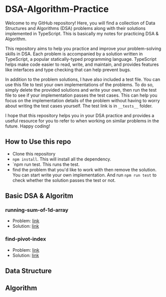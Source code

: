 # DSA-Algorithm-Practice

Welcome to my GitHub repository! Here, you will find a collection of Data Structures and Algorithms (DSA) problems along with their solutions implemented in TypeScript. This is basically my notes for practicing DSA & Algorithm.

This repository aims to help you practice and improve your problem-solving skills in DSA. Each problem is accompanied by a solution written in TypeScript, a popular statically-typed programming language. TypeScript helps make code easier to read, write, and maintain, and provides features like interfaces and type checking that can help prevent bugs.

In addition to the problem solutions, I have also included a test file. You can use this file to test your own implementations of the problems. To do so, simply delete the provided solutions and write your own, then run the test file to see if your implementation passes the test cases. This can help you focus on the implementation details of the problem without having to worry about writing the test cases yourself. The test link is in `__tests__` folder. 

I hope that this repository helps you in your DSA practice and provides a useful resource for you to refer to when working on similar problems in the future. Happy coding!

## How to Use this repo
- Clone this repository
- `npm install`. This will install all the dependency.
- `npm run test. This runs the test.
- find the problem that you'd like to work with then remove the solution. You can start write your own implementation. And run `npm run test` to check whether the solution passes the test or not. 

## Basic DSA & Algoritm
### running-sum-of-1d-array
- Problem: [link](https://leetcode.com/problems/running-sum-of-1d-array)
- Solution: [link](./src/basic-dsa-algorithm/running-sum-of-1d-array.ts)
### find-pivot-index
- Problem: [link](https://leetcode.com/problems/find-pivot-index/)
- Solution: [link](./src/basic-dsa-algorithm/find-pivot-index.ts)
## Data Structure 

## Algorithm 

